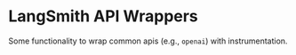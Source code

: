 # LangSmith API Wrappers


Some functionality to wrap common apis (e.g., `openai`) with instrumentation.